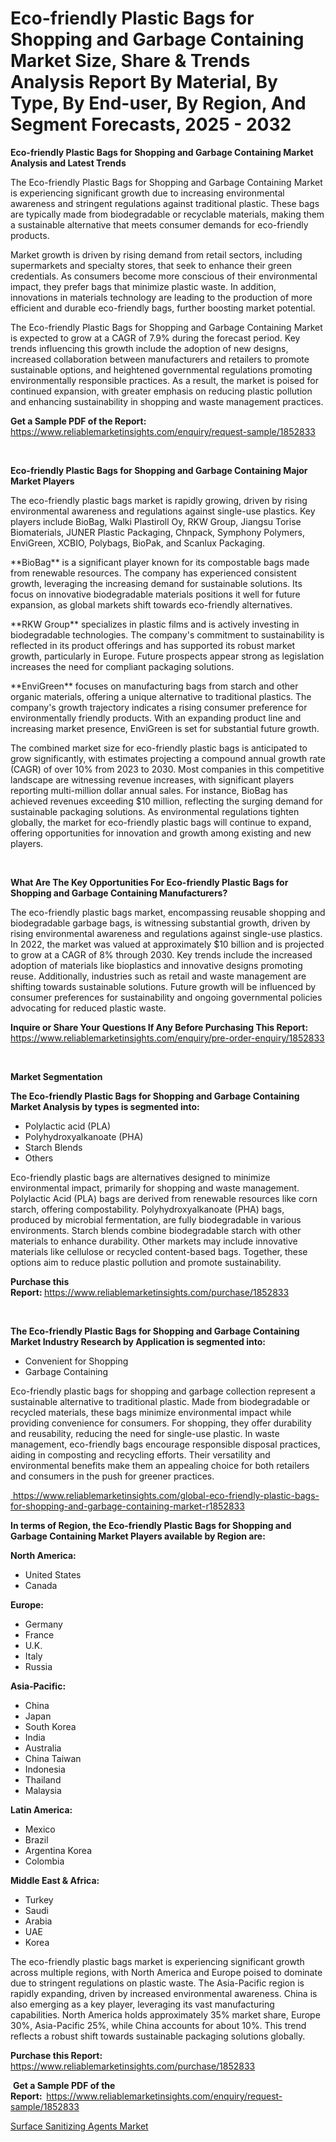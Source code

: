 <p><h1>Eco-friendly Plastic Bags for Shopping and Garbage Containing Market Size, Share & Trends Analysis Report By Material, By Type, By End-user, By Region, And Segment Forecasts, 2025 - 2032</h1></p><p><strong>Eco-friendly Plastic Bags for Shopping and Garbage Containing Market Analysis and Latest Trends</strong></p>
<p><p>The Eco-friendly Plastic Bags for Shopping and Garbage Containing Market is experiencing significant growth due to increasing environmental awareness and stringent regulations against traditional plastic. These bags are typically made from biodegradable or recyclable materials, making them a sustainable alternative that meets consumer demands for eco-friendly products. </p><p>Market growth is driven by rising demand from retail sectors, including supermarkets and specialty stores, that seek to enhance their green credentials. As consumers become more conscious of their environmental impact, they prefer bags that minimize plastic waste. In addition, innovations in materials technology are leading to the production of more efficient and durable eco-friendly bags, further boosting market potential.</p><p>The Eco-friendly Plastic Bags for Shopping and Garbage Containing Market is expected to grow at a CAGR of 7.9% during the forecast period. Key trends influencing this growth include the adoption of new designs, increased collaboration between manufacturers and retailers to promote sustainable options, and heightened governmental regulations promoting environmentally responsible practices. As a result, the market is poised for continued expansion, with greater emphasis on reducing plastic pollution and enhancing sustainability in shopping and waste management practices.</p></p>
<p><strong>Get a Sample PDF of the Report:&nbsp;</strong> <a href="https://www.reliablemarketinsights.com/enquiry/request-sample/1852833?utm_campaign=3523&utm_medium=2&utm_source=Github&utm_content=ia&utm_term=03042025&utm_id=eco-friendly-plastic-bags-for-shopping-and-garbage-containing">https://www.reliablemarketinsights.com/enquiry/request-sample/1852833</a></p>
<p>&nbsp;</p>
<p><strong>Eco-friendly Plastic Bags for Shopping and Garbage Containing Major Market Players</strong></p>
<p><p>The eco-friendly plastic bags market is rapidly growing, driven by rising environmental awareness and regulations against single-use plastics. Key players include BioBag, Walki Plastiroll Oy, RKW Group, Jiangsu Torise Biomaterials, JUNER Plastic Packaging, Chnpack, Symphony Polymers, EnviGreen, XCBIO, Polybags, BioPak, and Scanlux Packaging.</p><p>**BioBag** is a significant player known for its compostable bags made from renewable resources. The company has experienced consistent growth, leveraging the increasing demand for sustainable solutions. Its focus on innovative biodegradable materials positions it well for future expansion, as global markets shift towards eco-friendly alternatives.</p><p>**RKW Group** specializes in plastic films and is actively investing in biodegradable technologies. The company's commitment to sustainability is reflected in its product offerings and has supported its robust market growth, particularly in Europe. Future prospects appear strong as legislation increases the need for compliant packaging solutions.</p><p>**EnviGreen** focuses on manufacturing bags from starch and other organic materials, offering a unique alternative to traditional plastics. The company's growth trajectory indicates a rising consumer preference for environmentally friendly products. With an expanding product line and increasing market presence, EnviGreen is set for substantial future growth.</p><p>The combined market size for eco-friendly plastic bags is anticipated to grow significantly, with estimates projecting a compound annual growth rate (CAGR) of over 10% from 2023 to 2030. Most companies in this competitive landscape are witnessing revenue increases, with significant players reporting multi-million dollar annual sales. For instance, BioBag has achieved revenues exceeding $10 million, reflecting the surging demand for sustainable packaging solutions. As environmental regulations tighten globally, the market for eco-friendly plastic bags will continue to expand, offering opportunities for innovation and growth among existing and new players.</p></p>
<p>&nbsp;</p>
<p><strong>What Are The Key Opportunities For Eco-friendly Plastic Bags for Shopping and Garbage Containing Manufacturers?</strong></p>
<p><p>The eco-friendly plastic bags market, encompassing reusable shopping and biodegradable garbage bags, is witnessing substantial growth, driven by rising environmental awareness and regulations against single-use plastics. In 2022, the market was valued at approximately $10 billion and is projected to grow at a CAGR of 8% through 2030. Key trends include the increased adoption of materials like bioplastics and innovative designs promoting reuse. Additionally, industries such as retail and waste management are shifting towards sustainable solutions. Future growth will be influenced by consumer preferences for sustainability and ongoing governmental policies advocating for reduced plastic waste.</p></p>
<p><strong>Inquire or Share Your Questions If Any Before Purchasing This Report:</strong> <a href="https://www.reliablemarketinsights.com/enquiry/pre-order-enquiry/1852833?utm_campaign=3523&utm_medium=2&utm_source=Github&utm_content=ia&utm_term=03042025&utm_id=eco-friendly-plastic-bags-for-shopping-and-garbage-containing">https://www.reliablemarketinsights.com/enquiry/pre-order-enquiry/1852833</a></p>
<p>&nbsp;</p>
<p><strong>Market Segmentation</strong></p>
<p><strong>The Eco-friendly Plastic Bags for Shopping and Garbage Containing Market Analysis by types is segmented into:</strong></p>
<p><ul><li>Polylactic acid (PLA)</li><li>Polyhydroxyalkanoate (PHA)</li><li>Starch Blends</li><li>Others</li></ul></p>
<p><p>Eco-friendly plastic bags are alternatives designed to minimize environmental impact, primarily for shopping and waste management. Polylactic Acid (PLA) bags are derived from renewable resources like corn starch, offering compostability. Polyhydroxyalkanoate (PHA) bags, produced by microbial fermentation, are fully biodegradable in various environments. Starch blends combine biodegradable starch with other materials to enhance durability. Other markets may include innovative materials like cellulose or recycled content-based bags. Together, these options aim to reduce plastic pollution and promote sustainability.</p></p>
<p><strong>Purchase this Report:&nbsp;</strong><a href="https://www.reliablemarketinsights.com/purchase/1852833?utm_campaign=3523&utm_medium=2&utm_source=Github&utm_content=ia&utm_term=03042025&utm_id=eco-friendly-plastic-bags-for-shopping-and-garbage-containing">https://www.reliablemarketinsights.com/purchase/1852833</a></p>
<p>&nbsp;</p>
<p><strong>The Eco-friendly Plastic Bags for Shopping and Garbage Containing Market Industry Research by Application is segmented into:</strong></p>
<p><ul><li>Convenient for Shopping</li><li>Garbage Containing</li></ul></p>
<p><p>Eco-friendly plastic bags for shopping and garbage collection represent a sustainable alternative to traditional plastic. Made from biodegradable or recycled materials, these bags minimize environmental impact while providing convenience for consumers. For shopping, they offer durability and reusability, reducing the need for single-use plastic. In waste management, eco-friendly bags encourage responsible disposal practices, aiding in composting and recycling efforts. Their versatility and environmental benefits make them an appealing choice for both retailers and consumers in the push for greener practices.</p></p>
<p><a href="https://www.reliablemarketinsights.com/global-eco-friendly-plastic-bags-for-shopping-and-garbage-containing-market-r1852833?utm_campaign=3523&utm_medium=2&utm_source=Github&utm_content=ia&utm_term=03042025&utm_id=eco-friendly-plastic-bags-for-shopping-and-garbage-containing">&nbsp;https://www.reliablemarketinsights.com/global-eco-friendly-plastic-bags-for-shopping-and-garbage-containing-market-r1852833</a></p>
<p><strong>In terms of Region, the Eco-friendly Plastic Bags for Shopping and Garbage Containing Market Players available by Region are:</strong></p>
<p>
    <p> <strong> North America: </strong>
        <ul>
            <li>United States</li>
            <li>Canada</li>
        </ul>
        </p> 
    <p> <strong> Europe: </strong>
        <ul>
            <li>Germany</li>
            <li>France</li>
            <li>U.K.</li>
            <li>Italy</li>
            <li>Russia</li>
        </ul>
        </p> 
    <p> <strong> Asia-Pacific: </strong>
        <ul>
            <li>China</li>
            <li>Japan</li>
            <li>South Korea</li>
            <li>India</li>
            <li>Australia</li>
            <li>China Taiwan</li>
            <li>Indonesia</li>
            <li>Thailand</li>
            <li>Malaysia</li>
        </ul>
        </p> 
    <p> <strong> Latin America: </strong>
        <ul>
            <li>Mexico</li>
            <li>Brazil</li>
            <li>Argentina Korea</li>
            <li>Colombia</li>
        </ul>
        </p> 
    <p> <strong> Middle East & Africa: </strong>
        <ul>
            <li>Turkey</li>
            <li>Saudi</li>
            <li>Arabia</li>
            <li>UAE</li>
            <li>Korea</li>
        </ul>
    </p>
    </p>
<p><p>The eco-friendly plastic bags market is experiencing significant growth across multiple regions, with North America and Europe poised to dominate due to stringent regulations on plastic waste. The Asia-Pacific region is rapidly expanding, driven by increased environmental awareness. China is also emerging as a key player, leveraging its vast manufacturing capabilities. North America holds approximately 35% market share, Europe 30%, Asia-Pacific 25%, while China accounts for about 10%. This trend reflects a robust shift towards sustainable packaging solutions globally.</p></p>
<p><strong>Purchase this Report: </strong><a href="https://www.reliablemarketinsights.com/purchase/1852833?utm_campaign=3523&utm_medium=2&utm_source=Github&utm_content=ia&utm_term=03042025&utm_id=eco-friendly-plastic-bags-for-shopping-and-garbage-containing">https://www.reliablemarketinsights.com/purchase/1852833</a></p>
<p>&nbsp;<strong>Get a Sample PDF of the Report:&nbsp;&nbsp;</strong><a href="https://www.reliablemarketinsights.com/enquiry/request-sample/1852833?utm_campaign=3523&utm_medium=2&utm_source=Github&utm_content=ia&utm_term=03042025&utm_id=eco-friendly-plastic-bags-for-shopping-and-garbage-containing">https://www.reliablemarketinsights.com/enquiry/request-sample/1852833</a></p>
<p><strong></strong></p>
<p><p><a href="https://github.com/tafuaraasswn/Market-Research-Report-List-1/blob/main/surface-sanitizing-agents-market.md?utm_campaign=3523&utm_medium=2&utm_source=Github&utm_content=ia&utm_term=03042025&utm_id=eco-friendly-plastic-bags-for-shopping-and-garbage-containing">Surface Sanitizing Agents Market</a></p></p>